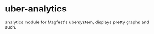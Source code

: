 uber-analytics
==============

analytics module for Magfest's ubersystem, displays pretty graphs and such.
